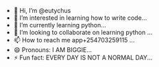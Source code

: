 - 👋 Hi, I’m @eutychus
- 👀 I’m interested in learning how to write code...
- 🌱 I’m currently learning python...
- 💞️ I’m looking to collaborate on learning python ...
- 📫 How to reach me app+254703259115 ...
- 😄 Pronouns: I AM BIGGIE...
- ⚡ Fun fact: EVERY DAY IS NOT A NORMAL DAY...

<!---
eutychus1/eutychus1 is a ✨ special ✨ repository because its `README.md` (this file) appears on your GitHub profile.
You can click the Preview link to take a look at your changes.
--->
